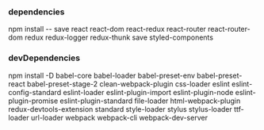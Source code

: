 ### dependencies

npm install -- save react react-dom react-redux react-router react-router-dom redux redux-logger redux-thunk save styled-components

### devDependencies

npm install -D babel-core babel-loader babel-preset-env babel-preset-react babel-preset-stage-2 clean-webpack-plugin css-loader eslint eslint-config-standard eslint-loader eslint-plugin-import eslint-plugin-node eslint-plugin-promise eslint-plugin-standard file-loader html-webpack-plugin redux-devtools-extension standard style-loader stylus stylus-loader ttf-loader url-loader webpack webpack-cli webpack-dev-server